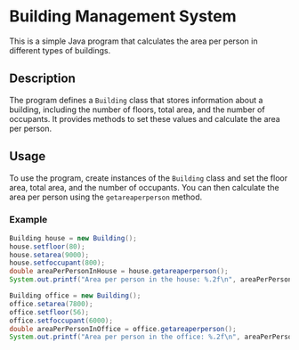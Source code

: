# Building Management System

This is a simple Java program that calculates the area per person in different types of buildings.

## Description

The program defines a `Building` class that stores information about a building, including the number of floors, total area, and the number of occupants. It provides methods to set these values and calculate the area per person.

## Usage

To use the program, create instances of the `Building` class and set the floor area, total area, and the number of occupants. You can then calculate the area per person using the `getareaperperson` method.

### Example

```java
Building house = new Building();
house.setfloor(80);
house.setarea(9000);
house.setfoccupant(800);
double areaPerPersonInHouse = house.getareaperperson();
System.out.printf("Area per person in the house: %.2f\n", areaPerPersonInHouse);

Building office = new Building();
office.setarea(7800);
office.setfloor(56);
office.setfoccupant(6000);
double areaPerPersonInOffice = office.getareaperperson();
System.out.printf("Area per person in the office: %.2f\n", areaPerPersonInOffice);
